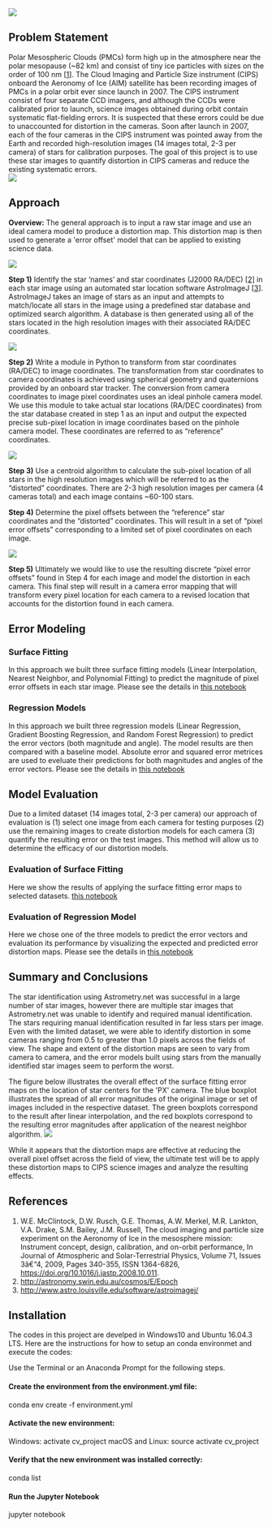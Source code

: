 ![](https://github.com/MuhammadVT/ECE5554_final_project/blob/master/CIPS_presentation_final_blank_background/Slide1.PNG)

## Problem Statement
Polar Mesospheric Clouds (PMCs) form high up in the atmosphere near the polar mesopause (~82 km) and consist of tiny ice particles with sizes on the order of 100 nm [[1](https://www.sciencedirect.com/science/article/pii/S1364682608002861)]. The Cloud Imaging and Particle Size instrument (CIPS) onboard the Aeronomy of Ice (AIM) satellite has been recording images of PMCs in a polar orbit ever since launch in 2007. The CIPS instrument consist of four separate CCD imagers, and although the CCDs were calibrated prior to launch, science images obtained during orbit contain systematic flat-fielding errors. It is suspected that these errors could be due to unaccounted for distortion in the cameras.
Soon after launch in 2007, each of the four cameras in the CIPS instrument was pointed away from the Earth and recorded high-resolution images (14 images total, 2-3 per camera) of stars for calibration purposes. The goal of this project is to use these star images to quantify distortion in CIPS cameras and reduce the existing systematic errors.   
![](https://github.com/MuhammadVT/ECE5554_final_project/blob/master/CIPS_presentation_final_blank_background/Slide4.PNG)



## Approach
**Overview:** The general approach is to input a raw star image and use an ideal camera model to produce a distortion map. This distortion map is then used to generate a 'error offset' model that can be applied to existing science data.

![](https://github.com/MuhammadVT/ECE5554_final_project/blob/master/CIPS_presentation_final_blank_background/Goal_input_to_output.PNG)

**Step 1)** Identify the star ‘names’ and star coordinates (J2000 RA/DEC) [[2]](http://astronomy.swin.edu.au/cosmos/E/Epoch) in each star image using an automated star location software AstroImageJ [[3](http://www.astro.louisville.edu/software/astroimagej/)]. AstroImageJ takes an image of stars as an input and attempts to match/locate all stars in the image using a predefined star database and optimized search algorithm. A database is then generated using all of the stars located in the high resolution images with their associated RA/DEC coordinates.

![](https://github.com/MuhammadVT/ECE5554_final_project/blob/master/CIPS_presentation_final_blank_background/Step2_ra_dec_to_pixel_coords_combined.PNG)

**Step 2)** Write a module in Python to transform from star coordinates (RA/DEC) to image coordinates. The transformation from star coordinates to camera coordinates is achieved using spherical geometry and quaternions provided by an onboard star tracker. The conversion from camera coordinates to image pixel coordinates uses an ideal pinhole camera model. We use this module to take actual star locations (RA/DEC coordinates) from the star database created in step 1 as an input and output the expected precise sub-pixel location in image coordinates based on the pinhole camera model. These coordinates are referred to as “reference” coordinates.

![](https://github.com/MuhammadVT/ECE5554_final_project/blob/master/CIPS_presentation_final_blank_background/Step2a_coord_transform_R2.PNG)

**Step 3)** Use a centroid algorithm to calculate the sub-pixel location of all stars in the high resolution images which will be referred to as the “distorted” coordinates. There are 2-3 high resolution images per camera (4 cameras total) and each image contains ~60-100 stars.

**Step 4)** Determine the pixel offsets between the “reference” star coordinates and the “distorted” coordinates. This will result in a set of “pixel error offsets” corresponding to a limited set of pixel coordinates on each image.

![](https://github.com/MuhammadVT/ECE5554_final_project/blob/master/CIPS_presentation_final_blank_background/Steps3_4_centroid_to_error_offset_R2.PNG)

**Step 5)** Ultimately we would like to use the resulting discrete “pixel error offsets” found in Step 4 for each image and model the distortion in each camera. This final step will result in a camera error mapping that will transform every pixel location for each camera to a revised location that accounts for the distortion found in each camera.

## Error Modeling

### Surface Fitting
In this approach we built three surface fitting models (Linear Interpolation, Nearest Neighbor, and Polynomial Fitting) to predict the magnitude of pixel error offsets in each star image. Please see the details in [this notebook](https://github.com/MuhammadVT/ECE5554_final_project/blob/master/build_surface_fit_models.ipynb)

### Regression Models
In this approach we built three regression models (Linear Regression, Gradient Boosting Regression, and Random Forest Regression) to predict the error vectors (both magnitude and angle). The model results are then compared with a baseline model. Absolute error and squared error metrices are used to eveluate their predictions for both magnitudes and angles of the error vectors. Please see the details in [this notebook](https://github.com/MuhammadVT/ECE5554_final_project/blob/master/build_regression_models.ipynb)


## Model Evaluation

Due to a limited dataset (14 images total, 2-3 per camera) our approach of evaluation is (1) select one image from each camera for testing purposes (2) use the remaining images to create distortion models for each camera (3) quantify the resulting error on the test images. This method will allow us to determine the efficacy of our distortion models.

### Evaluation of Surface Fitting
Here we show the results of applying the surface fitting error maps to selected datasets. [this notebook](https://github.com/MuhammadVT/ECE5554_final_project/blob/master/surface_fit_evaluation.ipynb)

### Evaluation of Regression Model
Here we chose one of the three models to predict the error vectors and evaluation its performance by visualizing the expected and predicted error distortion maps. Please see the details in [this notebook](https://github.com/MuhammadVT/ECE5554_final_project/blob/master/regression_model_evaluation.ipynb)




## Summary and Conclusions

The star identification using Astrometry.net was successful in a large number of star images, however there are multiple star images that Astrometry.net was unable to identify and required manual identification. The stars requiring manual identification resulted in far less stars per image. Even with the limited dataset, we were able to identify distortion in some cameras ranging from 0.5 to greater than 1.0 pixels across the fields of view. The shape and extent of the distortion maps are seen to vary from camera to camera, and the error models built using stars from the manually identified star images seem to perform the worst.

The figure below illustrates the overall effect of the surface fitting error maps on the location of star centers for the 'PX' camera. The blue boxplot illustrates the spread of all error magnitudes of the original image or set of images included in the respective dataset. The green boxplots correspond to the result after linear interpolation, and the red boxplots correspond to the resulting error magnitudes after application of the nearest neighbor algorithm. 
![](https://github.com/MuhammadVT/ECE5554_final_project/blob/master/CIPS_presentation_final_blank_background/summary_stats_surface_fit.PNG)

While it appears that the distortion maps are effective at reducing the overall pixel offset across the field of view, the ultimate test will be to apply these distortion maps to CIPS science images and analyze the resulting effects.


## References 
1.  W.E. McClintock, D.W. Rusch, G.E. Thomas, A.W. Merkel, M.R. Lankton, V.A. Drake, S.M. Bailey, J.M. Russell, The cloud imaging and particle size experiment on the Aeronomy of Ice in the mesosphere mission: Instrument concept, design, calibration, and on-orbit performance, In Journal of Atmospheric and Solar-Terrestrial Physics, Volume 71, Issues 3â€“4, 2009, Pages 340-355, ISSN 1364-6826, https://doi.org/10.1016/j.jastp.2008.10.011.
2.  http://astronomy.swin.edu.au/cosmos/E/Epoch
3.  http://www.astro.louisville.edu/software/astroimagej/


## Installation
The codes in this project are develped in Windows10 and Ubuntu 16.04.3 LTS.
Here are the instructions for how to setup an conda environmet and execute the codes:

Use the Terminal or an Anaconda Prompt for the following steps.

#### Create the environment from the environment.yml file:

conda env create -f environment.yml

#### Activate the new environment:

Windows: activate cv_project 
macOS and Linux: source activate cv_project

#### Verify that the new environment was installed correctly:

conda list

#### Run the Jupyter Notebook

jupyter notebook







